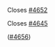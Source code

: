 Closes [\#4652](https://github.com/anoma/namada/issues/4652)

Closes [\#4645](https://github.com/anoma/namada/issues/4645)

([\#4656](https://github.com/anoma/namada/pull/4656))